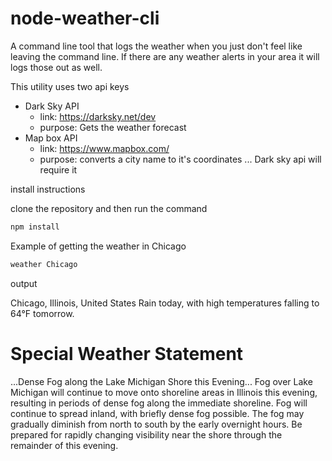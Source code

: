 # node-weather-cli

A command line tool that logs the weather when you just don't feel like leaving the command line. If there are any weather alerts in your area it will logs those out as well.

This utility uses two api keys
 - Dark Sky API
    - link: https://darksky.net/dev
    - purpose: Gets the weather forecast
 - Map box API  
    - link: https://www.mapbox.com/
    - purpose: converts a city name to it's coordinates ... Dark sky api will require it

install instructions

clone the repository and then run the command
```javascript
npm install
```
Example of getting the weather in Chicago 
```javascript
weather Chicago
```

output

Chicago, Illinois, United States
Rain today, with high temperatures falling to 64°F tomorrow.

Special Weather Statement
=================
...Dense Fog along the Lake Michigan Shore this Evening... Fog over Lake Michigan will continue to move onto shoreline areas in Illinois this evening, resulting in periods of dense fog along the immediate shoreline. Fog will continue to spread inland, with briefly dense fog possible. The fog may gradually diminish from north to south by the early overnight hours. Be prepared for rapidly changing visibility near the shore through the remainder of this evening.
